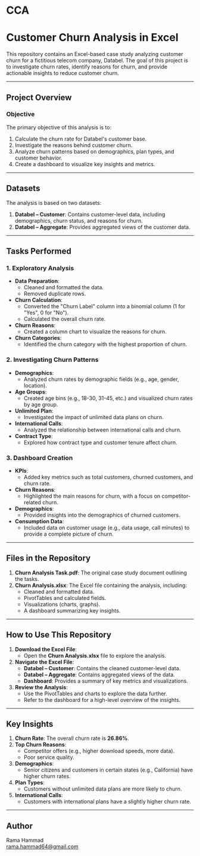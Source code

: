 # CCA

# Customer Churn Analysis in Excel

This repository contains an Excel-based case study analyzing customer churn for a fictitious telecom company, Databel. The goal of this project is to investigate churn rates, identify reasons for churn, and provide actionable insights to reduce customer churn.

---

## **Project Overview**

### **Objective**
The primary objective of this analysis is to:
1. Calculate the churn rate for Databel's customer base.
2. Investigate the reasons behind customer churn.
3. Analyze churn patterns based on demographics, plan types, and customer behavior.
4. Create a dashboard to visualize key insights and metrics.

---

## **Datasets**
The analysis is based on two datasets:
1. **Databel – Customer**: Contains customer-level data, including demographics, churn status, and reasons for churn.
2. **Databel – Aggregate**: Provides aggregated views of the customer data.

---

## **Tasks Performed**

### **1. Exploratory Analysis**
- **Data Preparation**:
  - Cleaned and formatted the data.
  - Removed duplicate rows.
- **Churn Calculation**:
  - Converted the "Churn Label" column into a binomial column (1 for "Yes", 0 for "No").
  - Calculated the overall churn rate.
- **Churn Reasons**:
  - Created a column chart to visualize the reasons for churn.
- **Churn Categories**:
  - Identified the churn category with the highest proportion of churn.

### **2. Investigating Churn Patterns**
- **Demographics**:
  - Analyzed churn rates by demographic fields (e.g., age, gender, location).
- **Age Groups**:
  - Created age bins (e.g., 18-30, 31-45, etc.) and visualized churn rates by age group.
- **Unlimited Plan**:
  - Investigated the impact of unlimited data plans on churn.
- **International Calls**:
  - Analyzed the relationship between international calls and churn.
- **Contract Type**:
  - Explored how contract type and customer tenure affect churn.

### **3. Dashboard Creation**
- **KPIs**:
  - Added key metrics such as total customers, churned customers, and churn rate.
- **Churn Reasons**:
  - Highlighted the main reasons for churn, with a focus on competitor-related churn.
- **Demographics**:
  - Provided insights into the demographics of churned customers.
- **Consumption Data**:
  - Included data on customer usage (e.g., data usage, call minutes) to provide a complete picture of churn.

---

## **Files in the Repository**
1. **Churn Analysis Task.pdf**: The original case study document outlining the tasks.
2. **Churn Analysis.xlsx**: The Excel file containing the analysis, including:
   - Cleaned and formatted data.
   - PivotTables and calculated fields.
   - Visualizations (charts, graphs).
   - A dashboard summarizing key insights.

---

## **How to Use This Repository**
1. **Download the Excel File**:
   - Open the **Churn Analysis.xlsx** file to explore the analysis.
2. **Navigate the Excel File**:
   - **Databel – Customer**: Contains the cleaned customer-level data.
   - **Databel – Aggregate**: Contains aggregated views of the data.
   - **Dashboard**: Provides a summary of key metrics and visualizations.
3. **Review the Analysis**:
   - Use the PivotTables and charts to explore the data further.
   - Refer to the dashboard for a high-level overview of the insights.

---

## **Key Insights**
1. **Churn Rate**: The overall churn rate is **26.86%**.
2. **Top Churn Reasons**:
   - Competitor offers (e.g., higher download speeds, more data).
   - Poor service quality.
3. **Demographics**:
   - Senior citizens and customers in certain states (e.g., California) have higher churn rates.
4. **Plan Types**:
   - Customers without unlimited data plans are more likely to churn.
5. **International Calls**:
   - Customers with international plans have a slightly higher churn rate.

---

## **Author**
Rama Hammad  
rama.hammad64@gmail.com
